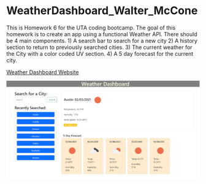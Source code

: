 # WeatherDashboard_Walter_McCone
This is Homework 6 for the UTA coding bootcamp. The goal of this homework is to create an app using a functional Weather API. There should be 4 main components. 1) A search bar to search for a new city 2) A history section to return to previously searched cities. 3) The current weather for the City with a color coded UV section. 4) A 5 day forecast for the current city.

[Weather Dashboard Website](https://wmccone.github.io/WeatherDashboard_Walter_McCone/)

![Weather Dashboard Image](assets/images/dashboard.PNG)

